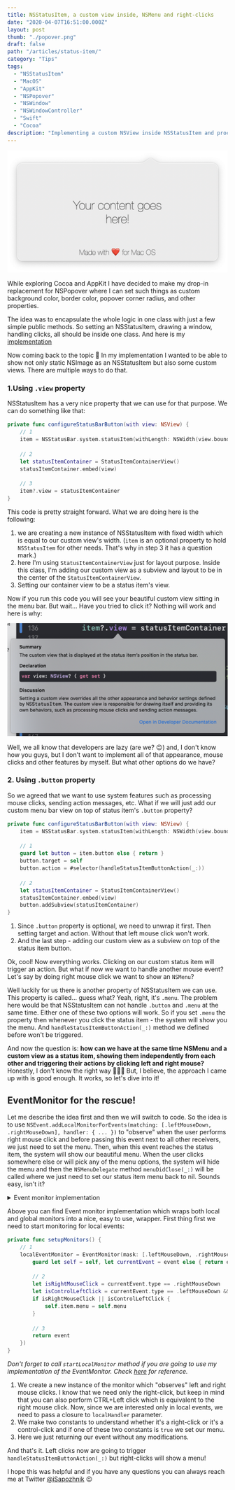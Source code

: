 ```yaml
---
title: NSStatusItem, a custom view inside, NSMenu and right-clicks
date: "2020-04-07T16:51:00.000Z"
layout: post
thumb: "./popover.png"
draft: false
path: "/articles/status-item/"
category: "Tips"
tags:
  - "NSStatusItem"
  - "MacOS"
  - "AppKit"
  - "NSPopover"
  - "NSWindow"
  - "NSWindowController"
  - "Swift"
  - "Cocoa"
description: "Implementing a custom NSView inside NSStatusItem and processing of left and right mouse clicks."
---
```


![](popover.png)

While exploring Cocoa and AppKit I have decided to make my drop-in replacement for NSPopover where I can set such things as custom background color, border color, popover corner radius, and other properties.

The idea was to encapsulate the whole logic in one class with just a few simple public methods. So setting an NSStatusItem, drawing a window, handling clicks, all should be inside one class. And here is my [implementation](https://github.com/iSapozhnik/Popover)

Now coming back to the topic 🧐 In my implementation I wanted to be able to show not only static NSImage as an NSStatusItem but also some custom views. There are multiple ways to do that.

### 1.Using `.view` property

NSStatusItem has a very nice property that we can use for that purpose. We can do something like that:

```swift
private func configureStatusBarButton(with view: NSView) {
    // 1
    item = NSStatusBar.system.statusItem(withLength: NSWidth(view.bounds))
    
    // 2
    let statusItemContainer = StatusItemContainerView()
    statusItemContainer.embed(view)
    
    // 3
    item?.view = statusItemContainer
}
```

This code is pretty straight forward. What we are doing here is the following:
 
1. we are creating a new instance of NSStatusItem with fixed width which is equal to our custom view's width. (`item` is an optional property to hold `NSStatusItem` for other needs. That's why in step 3 it has a question mark.)
2. here I'm using `StatusItemContainerView` just for layout purpose. Inside this class, I'm adding our custom view as a subview and layout to be in the center of the `StatusItemContainerView`.
3. Setting our container view to be a status item's view.

Now if you run this code you will see your beautiful custom view sitting in the menu bar. But wait... Have you tried to click it? Nothing will work and here is why:

![](screen0.png)

Well, we all know that developers are lazy (are we? 😉) and, I don't know how you guys, but I don't want to implement all of that appearance, mouse clicks and other features by myself. But what other options do we have?

### 2. Using `.button` property

So we agreed that we want to use system features such as processing mouse clicks, sending action messages, etc. What if we will just add our custom menu bar view on top of status item's `.button` property?

```swift
private func configureStatusBarButton(with view: NSView) {
    item = NSStatusBar.system.statusItem(withLength: NSWidth(view.bounds))
    
    // 1
    guard let button = item.button else { return }
    button.target = self
    button.action = #selector(handleStatusItemButtonAction(_:))

    // 2
    let statusItemContainer = StatusItemContainerView()
    statusItemContainer.embed(view)
    button.addSubview(statusItemContainer)
}
```

1. Since `.button` property is optional, we need to unwrap it first. Then setting target and action. Without that left mouse click won't work. 
2. And the last step - adding our custom view as a subview on top of the status item button.

Ok, cool! Now everything works. Clicking on our custom status item will trigger an action. But what if now we want to handle another mouse event? Let's say by doing right mouse click we want to show an `NSMenu`?

Well luckily for us there is another property of NSStatusItem we can use. This property is called... guess what? Yeah, right, it's `.menu`. The problem here would be that NSStatusItem can not handle `.button` and `.menu` at the same time. Either one of these two options will work. So if you set `.menu` the property then whenever you click the status item - the system will show you the menu. And `handleStatusItemButtonAction(_:)` method we defined before won't be triggered. 

And now the question is: **how can we have at the same time NSMenu and a custom view as a status item, showing them independently from each other and triggering their actions by clicking left and right mouse?** Honestly, I don't know the right way 🤷🏼‍♂️ But, I believe, the approach I came up with is good enough. It works, so let's dive into it!

## EventMonitor for the rescue!
Let me describe the idea first and then we will switch to code. So the idea is to use `NSEvent.addLocalMonitorForEvents(matching: [.leftMouseDown, .rightMouseDown], handler: { ... })` to "observe" when the user performs right mouse click and before passing this event next to all other receivers, we just need to set the menu. Then, when this event reaches the status item, the system will show our beautiful menu. When the user clicks somewhere else or will pick any of the menu options, the system will hide the menu and then the `NSMenuDelegate` method `menuDidClose(_:)` will be called where we just need to set our status item menu back to nil. Sounds easy, isn't it?

<details>
<summary>Event monitor implementation</summary>

## EventMonitor.swift

```swift
import Cocoa

class EventMonitor {
    enum MonitorType {
        case global
        case local
    }

    typealias GlobalEventHandler = (NSEvent?) -> Void
    typealias LocalEventHandler = (NSEvent?) -> NSEvent?

    private var monitor: Any?
    private let mask: NSEvent.EventTypeMask
    private let monitorType: MonitorType
    private let globalHandler: GlobalEventHandler?
    private let localHandler: LocalEventHandler?

    init(monitorType: MonitorType, mask: NSEvent.EventTypeMask, globalHandler: GlobalEventHandler?, localHandler: LocalEventHandler?) {
        self.mask = mask
        self.monitorType = monitorType
        self.globalHandler = globalHandler
        self.localHandler = localHandler
    }

    deinit {
        stop()
    }

    func start() {
        switch monitorType {
        case .global:
            startGlobalMonitor()
        case .local:
            startLocalMonitor()
        }
    }

    func stop() {
        guard let monitor = self.monitor else { return }

        NSEvent.removeMonitor(monitor)
        self.monitor = nil
    }

    private func startGlobalMonitor() {
        guard let handler = globalHandler else {
            assertionFailure("Global event handler is not set.")
            return
        }
        monitor = NSEvent.addGlobalMonitorForEvents(matching: mask, handler: handler)
    }

    private func startLocalMonitor() {
        guard let handler = localHandler else {
            assertionFailure("Local event handler is not set.")
            return
        }
        monitor = NSEvent.addLocalMonitorForEvents(matching: mask, handler: handler)
    }
}

```

</details>

Above you can find Event monitor implementation which wraps both local and global monitors into a nice, easy to use, wrapper. First thing first we need to start monitoring for local events:

```swift
private func setupMonitors() {
    // 1
    localEventMonitor = EventMonitor(mask: [.leftMouseDown, .rightMouseDown], globalHandler: nil, localHandler: { [weak self] event -> NSEvent? in
        guard let self = self, let currentEvent = event else { return event }
        
        // 2
        let isRightMouseClick = currentEvent.type == .rightMouseDown
        let isControlLeftClick = currentEvent.type == .leftMouseDown && currentEvent.modifierFlags.contains(.control)
        if isRightMouseClick || isControlLeftClick {
            self.item.menu = self.menu
        }
        
        // 3
        return event
    })
}
```
*Don't forget to call `startLocalMonitor` method if you are going to use my implementation of the EventMonitor. Check [here](https://github.com/iSapozhnik/Popover) for reference.*

1. We create a new instance of the monitor which "observes" left and right mouse clicks. I know that we need only the right-click, but keep in mind that you can also perform CTRL+Left click which is equivalent to the right mouse click. Now, since we are interested only in local events, we need to pass a closure to `localHandler` parameter.
2. We make two constants to understand whether it's a right-click or it's a control-click and if one of these two constants is `true` we set our menu.
3. Here we just returning our event without any modifications.

And that's it. Left clicks now are going to trigger `handleStatusItemButtonAction(_:)` but right-clicks will show a menu!

I hope this was helpful and if you have any questions you can always reach me at Twitter [@iSapozhnik](https://twitter.com/iSapozhnik) 😉
